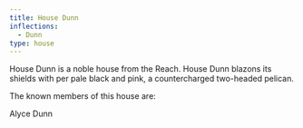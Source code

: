 ```yaml
---
title: House Dunn
inflections:
  - Dunn
type: house
---
```


House Dunn is a noble house from the Reach. House Dunn blazons its shields with per pale black and pink, a countercharged two-headed pelican.

The known members of this house are:

Alyce Dunn


